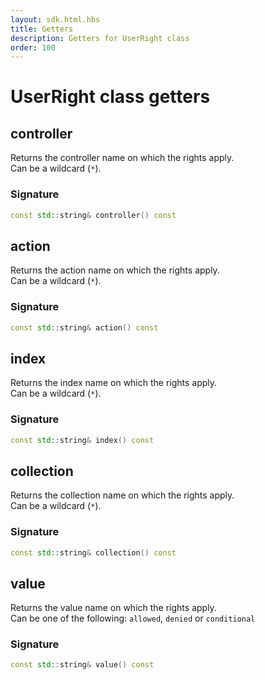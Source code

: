 ```yaml
---
layout: sdk.html.hbs
title: Getters
description: Getters for UserRight class
order: 100
---
```


# UserRight class getters

## controller

Returns the controller name on which the rights apply.  
Can be a wildcard (`*`).

### Signature

```cpp
const std::string& controller() const
```

## action

Returns the action name on which the rights apply.  
Can be a wildcard (`*`).

### Signature

```cpp
const std::string& action() const
```

## index

Returns the index name on which the rights apply.   
Can be a wildcard (`*`).

### Signature

```cpp
const std::string& index() const
```

## collection

Returns the collection name on which the rights apply.   
Can be a wildcard (`*`).

### Signature

```cpp
const std::string& collection() const
```

## value

Returns the value name on which the rights apply.  
Can be one of the following: `allowed`, `denied` or `conditional`

### Signature

```cpp
const std::string& value() const
```
